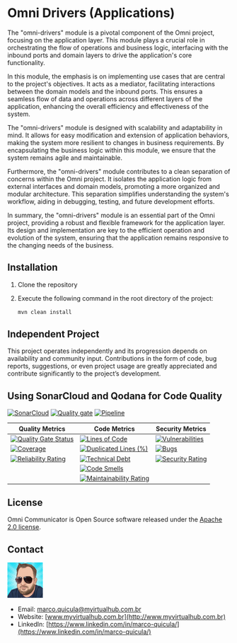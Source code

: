 # Omni Drivers (Applications)

The "omni-drivers" module is a pivotal component of the Omni project, focusing on the application layer. This module plays a crucial role in orchestrating the flow of operations and business logic, interfacing with the inbound ports and domain layers to drive the application's core functionality.

In this module, the emphasis is on implementing use cases that are central to the project's objectives. It acts as a mediator, facilitating interactions between the domain models and the inbound ports. This ensures a seamless flow of data and operations across different layers of the application, enhancing the overall efficiency and effectiveness of the system.

The "omni-drivers" module is designed with scalability and adaptability in mind. It allows for easy modification and extension of application behaviors, making the system more resilient to changes in business requirements. By encapsulating the business logic within this module, we ensure that the system remains agile and maintainable.

Furthermore, the "omni-drivers" module contributes to a clean separation of concerns within the Omni project. It isolates the application logic from external interfaces and domain models, promoting a more organized and modular architecture. This separation simplifies understanding the system's workflow, aiding in debugging, testing, and future development efforts.

In summary, the "omni-drivers" module is an essential part of the Omni project, providing a robust and flexible framework for the application layer. Its design and implementation are key to the efficient operation and evolution of the system, ensuring that the application remains responsive to the changing needs of the business.

## Installation

1. Clone the repository
2. Execute the following command in the root directory of the project:

    ```bash
    mvn clean install
    ```

## Independent Project

This project operates independently and its progression depends on availability and community input. Contributions in the form of code, bug reports, suggestions, or even project usage are greatly appreciated and contribute significantly to the project’s development.

## Using SonarCloud and Qodana for Code Quality

[![SonarCloud](https://sonarcloud.io/images/project_badges/sonarcloud-white.svg)](https://sonarcloud.io/summary/new_code?id=my-virtual-hub_omni-drivers)
[![Quality gate](https://sonarcloud.io/api/project_badges/quality_gate?project=my-virtual-hub_omni-drivers)](https://sonarcloud.io/summary/new_code?id=my-virtual-hub_omni-drivers) [![Pipeline](https://github.com/my-virtual-hub/omni-drivers/actions/workflows/pipeline.yaml/badge.svg)](https://github.com/my-virtual-hub/omni-drivers/actions/workflows/pipeline.yaml)

| Quality Metrics | Code Metrics | Security Metrics |
|---|---|---|
| [![Quality Gate Status](https://sonarcloud.io/api/project_badges/measure?project=my-virtual-hub_omni-drivers&metric=alert_status)](https://sonarcloud.io/summary/new_code?id=my-virtual-hub_omni-drivers) | [![Lines of Code](https://sonarcloud.io/api/project_badges/measure?project=my-virtual-hub_omni-drivers&metric=ncloc)](https://sonarcloud.io/summary/new_code?id=my-virtual-hub_omni-drivers) | [![Vulnerabilities](https://sonarcloud.io/api/project_badges/measure?project=my-virtual-hub_omni-drivers&metric=vulnerabilities)](https://sonarcloud.io/summary/new_code?id=my-virtual-hub_omni-drivers) |
| [![Coverage](https://sonarcloud.io/api/project_badges/measure?project=my-virtual-hub_omni-drivers&metric=coverage)](https://sonarcloud.io/summary/new_code?id=my-virtual-hub_omni-drivers) | [![Duplicated Lines (%)](https://sonarcloud.io/api/project_badges/measure?project=my-virtual-hub_omni-drivers&metric=duplicated_lines_density)](https://sonarcloud.io/summary/new_code?id=my-virtual-hub_omni-drivers) | [![Bugs](https://sonarcloud.io/api/project_badges/measure?project=my-virtual-hub_omni-drivers&metric=bugs)](https://sonarcloud.io/summary/new_code?id=my-virtual-hub_omni-drivers) |
| [![Reliability Rating](https://sonarcloud.io/api/project_badges/measure?project=my-virtual-hub_omni-drivers&metric=reliability_rating)](https://sonarcloud.io/summary/new_code?id=my-virtual-hub_omni-drivers) | [![Technical Debt](https://sonarcloud.io/api/project_badges/measure?project=my-virtual-hub_omni-drivers&metric=sqale_index)](https://sonarcloud.io/summary/new_code?id=my-virtual-hub_omni-drivers) | [![Security Rating](https://sonarcloud.io/api/project_badges/measure?project=my-virtual-hub_omni-drivers&metric=security_rating)](https://sonarcloud.io/summary/new_code?id=my-virtual-hub_omni-drivers) |
| | [![Code Smells](https://sonarcloud.io/api/project_badges/measure?project=my-virtual-hub_omni-drivers&metric=code_smells)](https://sonarcloud.io/summary/new_code?id=my-virtual-hub_omni-drivers) | |
| | [![Maintainability Rating](https://sonarcloud.io/api/project_badges/measure?project=my-virtual-hub_omni-drivers&metric=sqale_rating)](https://sonarcloud.io/summary/new_code?id=my-virtual-hub_omni-drivers) | |

## License

Omni Communicator is Open Source software released under the [Apache 2.0 license](https://www.apache.org/licenses/LICENSE-2.0.html).

## Contact

![Marco Quicula](images/marco.png)

- Email: [marco.quicula@myirtualhub.com.br](mailto:marco.quicula@myvirtualhub.com.br)
- Website: [www.myvirtualhub.com.br](http://www.myvirtualhub.com.br)
- LinkedIn: [https://www.linkedin.com/in/marco-quicula/](https://www.linkedin.com/in/marco-quicula/)
